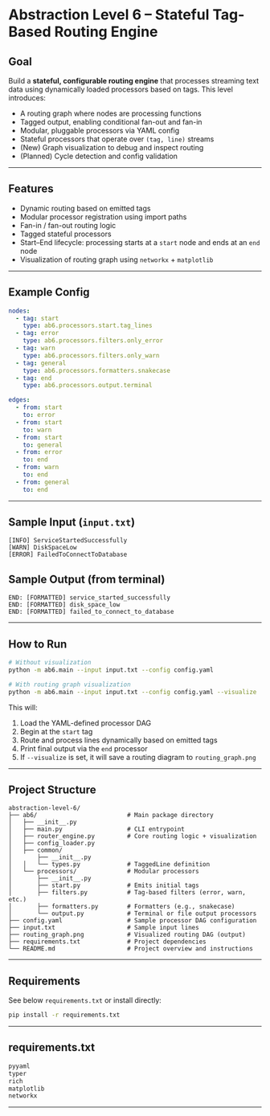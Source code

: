 # Abstraction Level 6 – Stateful Tag-Based Routing Engine

## Goal

Build a **stateful, configurable routing engine** that processes streaming text data using dynamically loaded processors based on tags. This level introduces:

* A routing graph where nodes are processing functions
* Tagged output, enabling conditional fan-out and fan-in
* Modular, pluggable processors via YAML config
* Stateful processors that operate over `(tag, line)` streams
* (New) Graph visualization to debug and inspect routing
* (Planned) Cycle detection and config validation

---

## Features

* Dynamic routing based on emitted tags
* Modular processor registration using import paths
* Fan-in / fan-out routing logic
* Tagged stateful processors
* Start–End lifecycle: processing starts at a `start` node and ends at an `end` node
* Visualization of routing graph using `networkx` + `matplotlib`

---

## Example Config

```yaml
nodes:
  - tag: start
    type: ab6.processors.start.tag_lines
  - tag: error
    type: ab6.processors.filters.only_error
  - tag: warn
    type: ab6.processors.filters.only_warn
  - tag: general
    type: ab6.processors.formatters.snakecase
  - tag: end
    type: ab6.processors.output.terminal

edges:
  - from: start
    to: error
  - from: start
    to: warn
  - from: start
    to: general
  - from: error
    to: end
  - from: warn
    to: end
  - from: general
    to: end
````

---

## Sample Input (`input.txt`)

```
[INFO] ServiceStartedSuccessfully
[WARN] DiskSpaceLow
[ERROR] FailedToConnectToDatabase
```

## Sample Output (from terminal)

```
END: [FORMATTED] service_started_successfully
END: [FORMATTED] disk_space_low
END: [FORMATTED] failed_to_connect_to_database
```

---

## How to Run

```bash
# Without visualization
python -m ab6.main --input input.txt --config config.yaml

# With routing graph visualization
python -m ab6.main --input input.txt --config config.yaml --visualize
```

This will:

1. Load the YAML-defined processor DAG
2. Begin at the `start` tag
3. Route and process lines dynamically based on emitted tags
4. Print final output via the `end` processor
5. If `--visualize` is set, it will save a routing diagram to `routing_graph.png`

---

## Project Structure

```
abstraction-level-6/
├── ab6/                         # Main package directory
│   ├── __init__.py
│   ├── main.py                  # CLI entrypoint
│   ├── router_engine.py         # Core routing logic + visualization
│   ├── config_loader.py 
│   ├── common/
│       ├── __init__.py
│   │   └── types.py             # TaggedLine definition
│   └── processors/              # Modular processors
│       ├── __init__.py
│       ├── start.py             # Emits initial tags
│       ├── filters.py           # Tag-based filters (error, warn, etc.)
│       ├── formatters.py        # Formatters (e.g., snakecase)
│       └── output.py            # Terminal or file output processors
├── config.yaml                  # Sample processor DAG configuration
├── input.txt                    # Sample input lines
├── routing_graph.png            # Visualized routing DAG (output)
├── requirements.txt             # Project dependencies
└── README.md                    # Project overview and instructions

```

---

## Requirements

See below `requirements.txt` or install directly:

```bash
pip install -r requirements.txt
```

---

## requirements.txt

```txt
pyyaml
typer
rich
matplotlib
networkx
```

---


